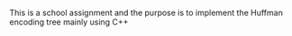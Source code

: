 This is a school assignment and the purpose is to implement the Huffman encoding tree mainly using C++
